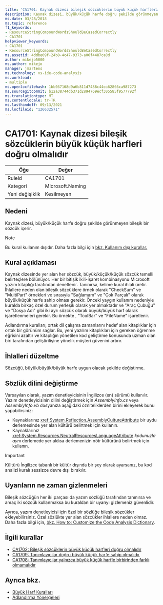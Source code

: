 ```yaml
---
title: 'CA1701: Kaynak dizesi bileşik sözcüklerin büyük küçük harfleri doğru olmalıdır'
description: Kaynak dizesi, büyük/küçük harfe doğru şekilde görünmeyen bileşik bir sözcük içerir.
ms.date: 03/28/2018
ms.topic: reference
f1_keywords:
- ResourceStringCompoundWordsShouldBeCasedCorrectly
- CA1701
helpviewer_keywords:
- CA1701
- ResourceStringCompoundWordsShouldBeCasedCorrectly
ms.assetid: 4ddbe09f-24b8-4c47-9373-a06f4487ca0d
author: mikejo5000
ms.author: mikejo
manager: jmartens
ms.technology: vs-ide-code-analysis
ms.workload:
- multiple
ms.openlocfilehash: 1bb037168d9a6b811d7488c44ea62866ca987273
ms.sourcegitcommit: b12a38744db371d2894769ecf305585f9577792f
ms.translationtype: MT
ms.contentlocale: tr-TR
ms.lasthandoff: 09/13/2021
ms.locfileid: "126632571"
---
```

# <a name="ca1701-resource-string-compound-words-should-be-cased-correctly"></a>CA1701: Kaynak dizesi bileşik sözcüklerin büyük küçük harfleri doğru olmalıdır

|Öğe|Değer|
|-|-|
|RuleId|CA1701|
|Kategori|Microsoft.Naming|
|Yeni değişiklik|Kesilmeyen|

## <a name="cause"></a>Nedeni
Kaynak dizesi, büyük/küçük harfe doğru şekilde görünmeyen bileşik bir sözcük içerir.

> [!NOTE]
> Bu kural kullanım dışıdır. Daha fazla bilgi için [bkz. Kullanım dışı kurallar.](fxcop-unported-deprecated-rules.md)

## <a name="rule-description"></a>Kural açıklaması

Kaynak dizesinde yer alan her sözcük, büyük/küçük/küçük sözcük temelli belirteçlere bölünüyor. Her bir bitişik ikili-işaret kombinasyonu Microsoft yazım kitaplığı tarafından denetlenir. Tanınırsa, kelime kural ihlali üretir. İhlallere neden olan bileşik sözcüklere örnek olarak "CheckSum" ve "MultiPart" örnekleri ve sırasıyla "Sağlamam" ve "Çok Parçalı" olarak büyük/küçük harfe sahip olması gerekir. Önceki yaygın kullanım nedeniyle kuralda birkaç özel durum yerleşik olarak yer almaktadır ve "Araç Çubuğu" ve "Dosya Adı" gibi iki ayrı sözcük olarak büyük/büyük harf olarak işaretlenmeleri gerekir. Bu örnekte , "ToolBar" ve "FileName" işaretlenir.

Adlandırma kuralları, ortak dil çalışma zamanlarını hedef alan kitaplıklar için ortak bir görünüm sağlar. Bu, yeni yazılım kitaplıkları için gereken öğrenme eğrisini azaltır ve kitaplığın yönetilen kod geliştirme konusunda uzman olan biri tarafından geliştirilişine yönelik müşteri güvenini artırır.

## <a name="how-to-fix-violations"></a>İhlalleri düzeltme

Sözcüğü, büyük/büyük/büyük harfe uygun olacak şekilde değiştirme.

## <a name="change-the-dictionary-language"></a>Sözlük dilini değiştirme

Varsayılan olarak, yazım denetleyicisinin İngilizce (en) sürümü kullanılır. Yazım denetleyicisinin dilini değiştirmek için *AssemblyInfo.cs* veya *AssemblyInfo.vb* dosyanıza aşağıdaki özniteliklerden birini ekleyerek bunu yapabilirsiniz:

- Kaynaklarınız <xref:System.Reflection.AssemblyCultureAttribute> bir uydu derlemesinde yer alan kültürü belirtmek için kullanın.
- Kaynaklarınız <xref:System.Resources.NeutralResourcesLanguageAttribute> *kodunuzla aynı* derlemede yer aldısa derlemenizin nötr kültürünü belirtmek için kullanın.

> [!IMPORTANT]
> Kültürü İngilizce tabanlı bir kültür dışında bir şey olarak ayarsanız, bu kod analizi kuralı sessizce devre dışı bırakılır.

## <a name="when-to-suppress-warnings"></a>Uyarıların ne zaman gizlenmeleri

Bileşik sözcüğün her iki parçası da yazım sözlüğü tarafından tanınırsa ve amaç iki sözcük kullanmaksa bu kuraldan bir uyarıyı gizlemeniz güvenlidir.

Ayrıca, yazım denetleyicisi için özel bir sözlüğe bileşik sözcükler ekleyebilirsiniz. Özel sözlükte yer alan sözcükler ihlallere neden olmaz. Daha fazla bilgi için, [bkz. How to: Customize the Code Analysis Dictionary](../code-quality/how-to-customize-the-code-analysis-dictionary.md).

## <a name="related-rules"></a>İlgili kurallar

- [CA1702: Bileşik sözcüklerin büyük küçük harfleri doğru olmalıdır](../code-quality/ca1702.md)
- [CA1709: Tanımlayıcılar doğru büyük küçük harfe sahip olmalıdır](../code-quality/ca1709.md)
- [CA1708: Tanımlayıcılar yalnızca büyük küçük harfle birbirinden farklı olmamalıdır](/dotnet/fundamentals/code-analysis/quality-rules/ca1708)

## <a name="see-also"></a>Ayrıca bkz.

- [Büyük Harf Kuralları](/dotnet/standard/design-guidelines/capitalization-conventions)
- [Adlandırma Yönergeleri](/dotnet/standard/design-guidelines/naming-guidelines)
